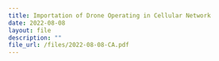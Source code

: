 ```yaml
---
title: Importation of Drone Operating in Cellular Network
date: 2022-08-08
layout: file
description: ""
file_url: /files/2022-08-08-CA.pdf
---
```


